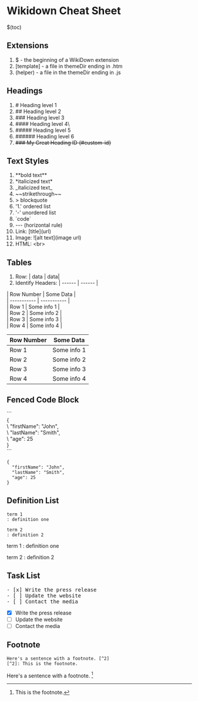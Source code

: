 # Wikidown Cheat Sheet

$(toc)

## Extensions
1. $ - the beginning of a WikiDown extension
2. [template] - a file in themeDir ending in .htm
3. (helper) - a file in the themeDir ending in .js

## Headings
 1. \# Heading level 1
 2. \## Heading level 2
 3. \### Heading level 3
 4. \#### Heading level 4\
 5.  \##### Heading level 5
 6. \###### Heading level 6
 7. ~~\### My Great Heading ID {#custom-id}~~


## Text Styles
  1. \*\*bold text**
  2. \*italicized text*
  2. \_italicized text_
  3. \~\~strikethrough\~\~
  3. \> blockquote
  4. '1\.' ordered list
  5. \'-' unordered list
  6. \`code`
  7. \--- (horizontal rule)
  8. Link: \[title]\(url)
  9. Image: \!\[alt text](image url)
  10. HTML: \<br>

## Tables

  1. Row: | data | data| 
  2. Identify Headers: | ------ | ------ |
  
\| Row Number | Some Data |<br>
\| ----------- | ----------- |<br>
\| Row 1 | Some info 1 |<br>
\| Row 2 | Some info 2 |<br>
\| Row 3 | Some info 3 |<br>
\| Row 4 | Some info 4 |<br>

| Row Number | Some Data |
| ----------- | ----------- |
| Row 1 | Some info 1 |
| Row 2 | Some info 2 |
| Row 3 | Some info 3 |
| Row 4 | Some info 4 |

## Fenced Code Block

\`\`\`<br>
\{<br>
\  "firstName": "John",<br>
\  "lastName": "Smith",<br>
\  "age": 25<br>
\}<br>
\```<br>

```
{
  "firstName": "John",
  "lastName": "Smith",
  "age": 25
}
```

## Definition List
```
term 1
: definition one

term 2
: definition 2
```

term 1
: definition one

term 2
: definition 2

## Task List
<pre>
- [x] Write the press release
- [ ] Update the website
- [ ] Contact the media
</pre>
- [x] Write the press release
- [ ] Update the website
- [ ] Contact the media

## Footnote
```
Here's a sentence with a footnote. [^2]
[^2]: This is the footnote.
```

Here's a sentence with a footnote. [^2]

[^2]: This is the footnote.
